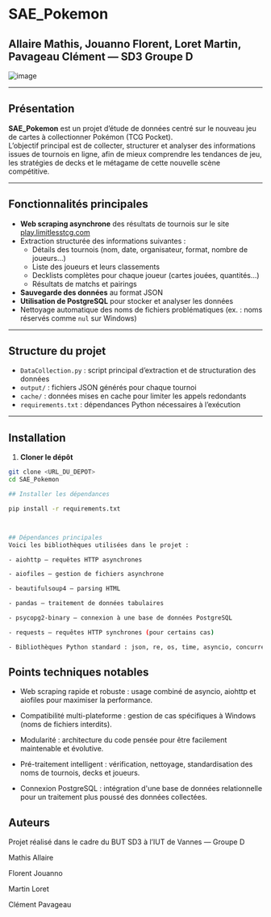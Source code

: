# SAE_Pokemon 
## Allaire Mathis, Jouanno Florent, Loret Martin, Pavageau Clément — SD3 Groupe D

![image](https://github.com/user-attachments/assets/24f64275-78b6-4873-83cd-1cc67608d513)

---

## Présentation

**SAE_Pokemon** est un projet d’étude de données centré sur le nouveau jeu de cartes à collectionner Pokémon (TCG Pocket).  
L’objectif principal est de collecter, structurer et analyser des informations issues de tournois en ligne, afin de mieux comprendre les tendances de jeu, les stratégies de decks et le métagame de cette nouvelle scène compétitive.

---

## Fonctionnalités principales

- **Web scraping asynchrone** des résultats de tournois sur le site [play.limitlesstcg.com](https://play.limitlesstcg.com)
- Extraction structurée des informations suivantes :
  - Détails des tournois (nom, date, organisateur, format, nombre de joueurs…)
  - Liste des joueurs et leurs classements
  - Decklists complètes pour chaque joueur (cartes jouées, quantités…)
  - Résultats de matchs et pairings
- **Sauvegarde des données** au format JSON
- **Utilisation de PostgreSQL** pour stocker et analyser les données
- Nettoyage automatique des noms de fichiers problématiques (ex. : noms réservés comme `nul` sur Windows)

---

## Structure du projet

- `DataCollection.py` : script principal d’extraction et de structuration des données
- `output/` : fichiers JSON générés pour chaque tournoi
- `cache/` : données mises en cache pour limiter les appels redondants
- `requirements.txt` : dépendances Python nécessaires à l’exécution

---

## Installation

1. **Cloner le dépôt**

```bash
git clone <URL_DU_DEPOT>
cd SAE_Pokemon

## Installer les dépendances

pip install -r requirements.txt



## Dépendances principales
Voici les bibliothèques utilisées dans le projet :

- aiohttp — requêtes HTTP asynchrones

- aiofiles — gestion de fichiers asynchrone

- beautifulsoup4 — parsing HTML

- pandas — traitement de données tabulaires

- psycopg2-binary — connexion à une base de données PostgreSQL

- requests — requêtes HTTP synchrones (pour certains cas)

- Bibliothèques Python standard : json, re, os, time, asyncio, concurrent.futures, urllib.parse, dataclasses
```



## Points techniques notables
- Web scraping rapide et robuste : usage combiné de asyncio, aiohttp et aiofiles pour maximiser la performance.

- Compatibilité multi-plateforme : gestion de cas spécifiques à Windows (noms de fichiers interdits).

- Modularité : architecture du code pensée pour être facilement maintenable et évolutive.

- Pré-traitement intelligent : vérification, nettoyage, standardisation des noms de tournois, decks et joueurs.

- Connexion PostgreSQL : intégration d'une base de données relationnelle pour un traitement plus poussé des données collectées.

## Auteurs
Projet réalisé dans le cadre du BUT SD3 à l’IUT de Vannes — Groupe D

Mathis Allaire

Florent Jouanno

Martin Loret

Clément Pavageau
